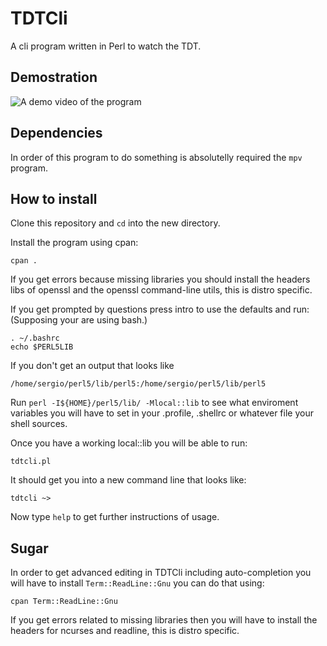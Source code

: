 # TDTCli

A cli program written in Perl to watch the TDT.

## Demostration

![A demo video of the program](https://gitea.sergiotarxz.freemyip.com/sergiotarxz/TDTCli/raw/branch/main/demostration.gif)

## Dependencies

In order of this program to do something is
absolutelly required the `mpv` program.

## How to install

Clone this repository and `cd` into the new directory.

Install the program using cpan:

```shell
cpan .
```

If you get errors because missing libraries you
should install the headers libs of openssl and
the openssl command-line utils, this is distro
specific.

If you get prompted by questions press intro to
use the defaults and run: (Supposing your are
using bash.)

```shell
. ~/.bashrc
echo $PERL5LIB
```

If you don't get an output that looks like

```
/home/sergio/perl5/lib/perl5:/home/sergio/perl5/lib/perl5
```

Run `perl -I${HOME}/perl5/lib/ -Mlocal::lib` to
see what enviroment variables you will have to set in your .profile, .shellrc or whatever
file your shell sources.

Once you have a working local::lib you will
be able to run:

```shell
tdtcli.pl
```

It should get you into a new command line that
looks like:

```
tdtcli ~>
```

Now type `help` to get further instructions of usage.

## Sugar

In order to get advanced editing in TDTCli
including auto-completion you will have to
install `Term::ReadLine::Gnu` you can do 
that using:

```
cpan Term::ReadLine::Gnu
```

If you get errors related to missing libraries
then you will have to install the headers for
ncurses and readline, this is distro specific.

